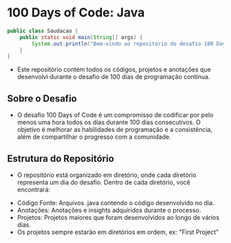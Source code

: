 <h1>100 Days of Code: Java</h1>

```java
public class Saudacao {
    public static void main(String[] args) {
        System.out.println("Bem-vindo ao repositório do desafio 100 Days of Code com Java!");
    }
}
```

- Este repositório contém todos os códigos, projetos e anotações que desenvolvi durante o desafio de 100 dias de programação contínua.

<h2>Sobre o Desafio</h2>

- O desafio 100 Days of Code é um compromisso de codificar por pelo menos uma hora todos os dias durante 100 dias consecutivos. O objetivo é melhorar as habilidades de programação e a consistência, além de compartilhar o progresso com a comunidade.

<h2>Estrutura do Repositório</h2>

- O repositório está organizado em diretório, onde cada diretório representa um dia do desafio. Dentro de cada diretório, você encontrará:

<ul>
<li>Código Fonte: Arquivos .java contendo o código desenvolvido no dia.</li>
<li>Anotações: Anotações e insights adquiridos durante o processo.</li>
<li>Projetos: Projetos maiores que foram desenvolvidos ao longo de vários dias.</li>
<li>Os projetos sempre estarão em diretórios em ordem, ex: "First Project"</li>
</ul>

